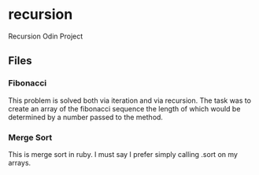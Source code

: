 # recursion
Recursion Odin Project

## Files

### Fibonacci
This problem is solved both via iteration and via recursion. The task was to create an array of the fibonacci sequence the length of which would be determined by a number passed to the method. 

### Merge Sort
This is merge sort in ruby. I must say I prefer simply calling .sort on my arrays. 